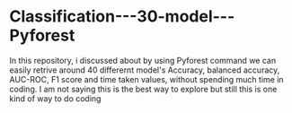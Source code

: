 # Classification---30-model---Pyforest
In this repository, i discussed about by using Pyforest command we can easily retrive around 40 differernt model's Accuracy, balanced accuracy, AUC-ROC, F1 score and time taken values, without spending much time in coding. I am not saying this is the best way to explore but still this is one kind of way to do coding
